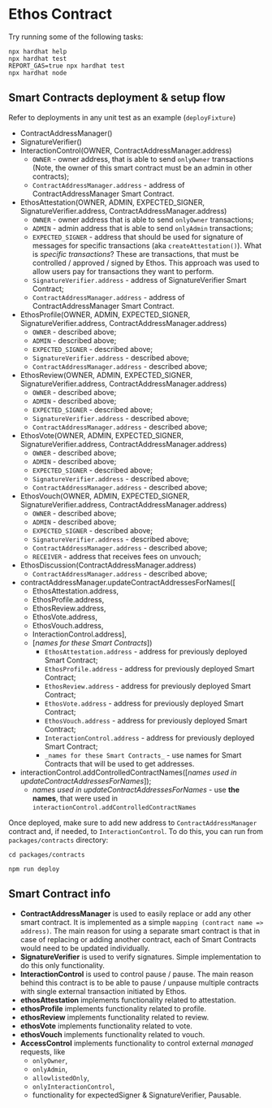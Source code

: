 # Ethos Contract

Try running some of the following tasks:

```shell
npx hardhat help
npx hardhat test
REPORT_GAS=true npx hardhat test
npx hardhat node
```

## Smart Contracts deployment & setup flow

Refer to deployments in any unit test as an example (`deployFixture`)

- ContractAddressManager()
- SignatureVerifier()
- InteractionControl(OWNER, ContractAddressManager.address)
  - `OWNER` - owner address, that is able to send `onlyOwner` transactions (Note, the owner of this smart contract must be an admin in other contracts);
  - `ContractAddressManager.address` - address of ContractAddressManager Smart Contract.
- EthosAttestation(OWNER, ADMIN, EXPECTED_SIGNER, SignatureVerifier.address, ContractAddressManager.address)
  - `OWNER` - owner address that is able to send `onlyOwner` transactions;
  - `ADMIN` - admin address that is able to send `onlyAdmin` transactions;
  - `EXPECTED_SIGNER` - address that should be used for signature of messages for specific transactions (aka `createAttestation()`). What is _specific transactions_? These are transactions, that must be controlled / approved / signed by Ethos. This approach was used to allow users pay for transactions they want to perform.
  - `SignatureVerifier.address` - address of SignatureVerifier Smart Contract;
  - `ContractAddressManager.address` - address of ContractAddressManager Smart Contract.
- EthosProfile(OWNER, ADMIN, EXPECTED_SIGNER, SignatureVerifier.address, ContractAddressManager.address)
  - `OWNER` - described above;
  - `ADMIN` - described above;
  - `EXPECTED_SIGNER` - described above;
  - `SignatureVerifier.address` - described above;
  - `ContractAddressManager.address` - described above;
- EthosReview(OWNER, ADMIN, EXPECTED_SIGNER, SignatureVerifier.address, ContractAddressManager.address)
  - `OWNER` - described above;
  - `ADMIN` - described above;
  - `EXPECTED_SIGNER` - described above;
  - `SignatureVerifier.address` - described above;
  - `ContractAddressManager.address` - described above;
- EthosVote(OWNER, ADMIN, EXPECTED_SIGNER, SignatureVerifier.address, ContractAddressManager.address)
  - `OWNER` - described above;
  - `ADMIN` - described above;
  - `EXPECTED_SIGNER` - described above;
  - `SignatureVerifier.address` - described above;
  - `ContractAddressManager.address` - described above;
- EthosVouch(OWNER, ADMIN, EXPECTED_SIGNER, SignatureVerifier.address, ContractAddressManager.address)
  - `OWNER` - described above;
  - `ADMIN` - described above;
  - `EXPECTED_SIGNER` - described above;
  - `SignatureVerifier.address` - described above;
  - `ContractAddressManager.address` - described above;
  - `RECEIVER` - address that receives fees on unvouch;
- EthosDiscussion(ContractAddressManager.address)
  - `ContractAddressManager.address` - described above;
- contractAddressManager.updateContractAddressesForNames([
  - EthosAttestation.address,
  - EthosProfile.address,
  - EthosReview.address,
  - EthosVote.address,
  - EthosVouch.address,
  - InteractionControl.address],
  - [_names for these Smart Contracts_])
    - `EthosAttestation.address` - address for previously deployed Smart Contract;
    - `EthosProfile.address` - address for previously deployed Smart Contract;
    - `EthosReview.address` - address for previously deployed Smart Contract;
    - `EthosVote.address` - address for previously deployed Smart Contract;
    - `EthosVouch.address` - address for previously deployed Smart Contract;
    - `InteractionControl.address` - address for previously deployed Smart Contract;
    - `_names for these Smart Contracts_` - use names for Smart Contracts that will be used to get addresses.
- interactionControl.addControlledContractNames([_names used in updateContractAddressesForNames_]);
  - _names used in updateContractAddressesForNames_ - use **the names**, that were used in `interactionControl.addControlledContractNames`

Once deployed, make sure to add new address to `ContractAddressManager` contract and, if needed, to `InteractionControl`. To do this, you can run from `packages/contracts` directory:

```shell
cd packages/contracts

npm run deploy
```

## Smart Contract info

- **ContractAddressManager** is used to easily replace or add any other smart contract. It is implemented as a simple `mapping (contract name => address)`. The main reason for using a separate smart contract is that in case of replacing or adding another contract, each of Smart Contracts would need to be updated individually.
- **SignatureVerifier** is used to verify signatures. Simple implementation to do this only functionality.
- **InteractionControl** is used to control pause / pause. The main reason behind this contract is to be able to pause / unpause multiple contracts with single external transaction initiated by Ethos.
- **ethosAttestation** implements functionality related to attestation.
- **ethosProfile** implements functionality related to profile.
- **ethosReview** implements functionality related to review.
- **ethosVote** implements functionality related to vote.
- **ethosVouch** implements functionality related to vouch.
- **AccessControl** implements functionality to control external _managed_ requests, like
  - `onlyOwner`,
  - `onlyAdmin`,
  - `allowlistedOnly`,
  - `onlyInteractionControl`,
  - functionality for expectedSigner & SignatureVerifier, Pausable.
